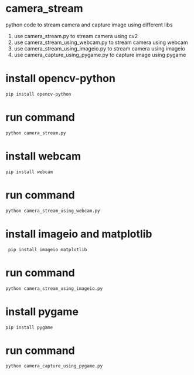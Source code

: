 # camera_stream
python code to stream camera and capture image using different libs
1) use camera_stream.py to stream camera using cv2
2) use camera_stream_using_webcam.py to stream camera using webcam
3) use camera_stream_using_imageio.py to stream camera using imageio
4) use camera_capture_using_pygame.py to capture image using pygame

# install opencv-python
``` pip install opencv-python ```

# run command
``` python camera_stream.py ```

# install webcam
``` pip install webcam ```

# run command
``` python camera_stream_using_webcam.py ```

# install imageio and matplotlib
``` pip install imageio matplotlib```

# run command
``` python camera_stream_using_imageio.py ```

# install pygame
``` pip install pygame ```

# run command
``` python camera_capture_using_pygame.py ```